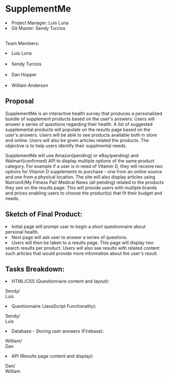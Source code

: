 

<h1>SupplementMe</h1>				
					

  <li>Project Manager: Luis Luna</li>		<li>Git Master: Sendy Turcios	</li>	
  
<br>

					

Team Members:					
    <li>Luis Luna</li>					
    <li>Sendy Turcios</li>				
    <li>Dan Hopper </li>				
    <li>William Anderson</li>					



## Proposal					
										
					
SupplementMe is an interactive health survey that produces a personalized bundle of supplement products based on the user's answers. Users will answer a series of questions regarding their health. A list of suggested supplemental products will populate on the results page based on the user's answers. Users will be able to see products available both in store and online. Users will also be given articles related the products. The objective is to help users identify their supplmental needs.					
					
SupplementMe will use Amazon(pending) or eBay(pending) and Walmart(confirmed) API to display multiple options of the same product category. For example if a user is in need of Vitamin D, they will receive two options for Vitamin D supplements to purchase - one from an online source and one from a physical location. The site will also display articles using NutrionX/My Fitness Pal/ Medical News (all pending) related to the products they see on the results page. This will provide users with multiple brands and prices enabling users to choose the product(s) that fit their budget and needs.					
					
<h2>Sketch of Final Product:</h2>					
					
<li>Initial page will prompt user to begin a short questionnaire about personal health.					
					
<li>Next page will ask user to answer a series of questions.</li>					
					
<li>Users will then be taken to a results page. This page will display two search results per product. Users will also see results with related content such articles that would provide more information about the user's result.</li>					
					
<h2>Tasks Breakdown:</h2>					
					
<li>HTML/CSS (Questionnaire content and layout):

Sendy/					
Luis					
					
<li>Questionnaire (JavaScript Functionality):</li>	

Sendy/					
Luis					
					
<li>Database - Storing user answers (Firebase):	</li>				

William/					
Dan					
					
<li>API (Results page content and display):</li>

Dan/					
William					
					